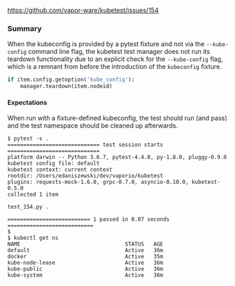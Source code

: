 
https://github.com/vapor-ware/kubetest/issues/154

### Summary

When the kubeconfig is provided by a pytest fixture and not via the `--kube-config` command line
flag, the kubetest test manager does not run its teardown functionality due to an explicit
check for the `--kube-config` flag, which is a remnant from before the introduction of the
`kubeconfig` fixture.

```python
if item.config.getoption('kube_config'):
    manager.teardown(item.nodeid)
```

#### Expectations

When run with a fixture-defined kubeconfig, the test should run (and pass) and the
test namespace should be cleaned up afterwards.

```console
$ pytest -s .
============================= test session starts =============================
platform darwin -- Python 3.6.7, pytest-4.4.0, py-1.8.0, pluggy-0.9.0
kubetest config file: default
kubetest context: current context
rootdir: /Users/edaniszewski/dev/vaporio/kubetest
plugins: requests-mock-1.6.0, grpc-0.7.0, asyncio-0.10.0, kubetest-0.5.0
collected 1 item                                                              

test_154.py .

========================== 1 passed in 0.07 seconds ===========================
$
$ kubectl get ns
NAME                                 STATUS   AGE
default                              Active   36m
docker                               Active   35m
kube-node-lease                      Active   36m
kube-public                          Active   36m
kube-system                          Active   36m
```
